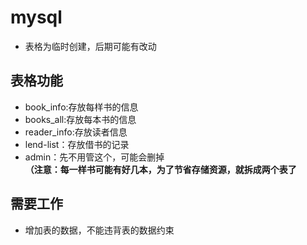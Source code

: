 # mysql
+ 表格为临时创建，后期可能有改动
## 表格功能
+ book_info:存放每样书的信息
+ books_all:存放每本书的信息
+ reader_info:存放读者信息
+ lend-list：存放借书的记录
+ admin：先不用管这个，可能会删掉     
**（注意：每一样书可能有好几本，为了节省存储资源，就拆成两个表了**
        
## 需要工作
+ 增加表的数据，不能违背表的数据约束
